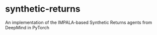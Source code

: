 # synthetic-returns
An implementation of the IMPALA-based Synthetic Returns agents from DeepMind in PyTorch
